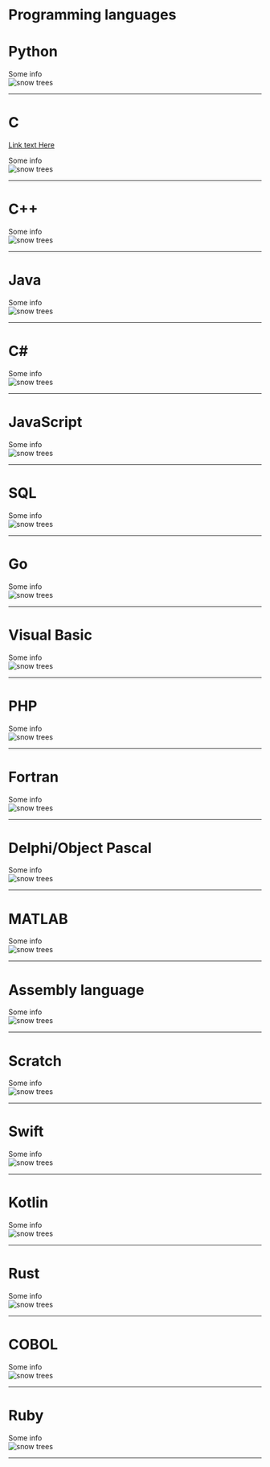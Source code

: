 
Programming languages
=====================

# Python


Some info  
![snow trees](https://www.tiobe.com/wp-content/themes/tiobe/tiobe-index/images/Python.png)

---
# C
[Link text Here](posts/first/index.html)

Some info  
![snow trees](https://www.tiobe.com/wp-content/themes/tiobe/tiobe-index/images/C.png)

---
# C++


Some info  
![snow trees](https://www.tiobe.com/wp-content/themes/tiobe/tiobe-index/images/C__.png)

---
# Java


Some info  
![snow trees](https://www.tiobe.com/wp-content/themes/tiobe/tiobe-index/images/Java.png)

---
# C#


Some info  
![snow trees](https://www.tiobe.com/wp-content/themes/tiobe/tiobe-index/images/C_.png)

---
# JavaScript


Some info  
![snow trees](https://www.tiobe.com/wp-content/themes/tiobe/tiobe-index/images/JavaScript.png)

---
# SQL


Some info  
![snow trees](https://www.tiobe.com/wp-content/themes/tiobe/tiobe-index/images/SQL.png)

---
# Go


Some info  
![snow trees](https://www.tiobe.com/wp-content/themes/tiobe/tiobe-index/images/Go.png)

---
# Visual Basic


Some info  
![snow trees](https://www.tiobe.com/wp-content/themes/tiobe/tiobe-index/images/Visual_Basic.png)

---
# PHP


Some info  
![snow trees](https://www.tiobe.com/wp-content/themes/tiobe/tiobe-index/images/PHP.png)

---
# Fortran


Some info  
![snow trees](https://www.tiobe.com/wp-content/themes/tiobe/tiobe-index/images/Fortran.png)

---
# Delphi/Object Pascal


Some info  
![snow trees](https://www.tiobe.com/wp-content/themes/tiobe/tiobe-index/images/Delphi_Object_Pascal.png)

---
# MATLAB


Some info  
![snow trees](https://www.tiobe.com/wp-content/themes/tiobe/tiobe-index/images/MATLAB.png)

---
# Assembly language


Some info  
![snow trees](https://www.tiobe.com/wp-content/themes/tiobe/tiobe-index/images/Assembly_language.png)

---
# Scratch


Some info  
![snow trees](https://www.tiobe.com/wp-content/themes/tiobe/tiobe-index/images/Scratch.png)

---
# Swift


Some info  
![snow trees](https://www.tiobe.com/wp-content/themes/tiobe/tiobe-index/images/Swift.png)

---
# Kotlin


Some info  
![snow trees](https://www.tiobe.com/wp-content/themes/tiobe/tiobe-index/images/Kotlin.png)

---
# Rust


Some info  
![snow trees](https://www.tiobe.com/wp-content/themes/tiobe/tiobe-index/images/Rust.png)

---
# COBOL


Some info  
![snow trees](https://www.tiobe.com/wp-content/themes/tiobe/tiobe-index/images/COBOL.png)

---
# Ruby


Some info  
![snow trees](https://www.tiobe.com/wp-content/themes/tiobe/tiobe-index/images/Ruby.png)

---